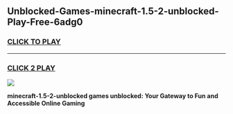 
## Unblocked-Games-minecraft-1.5-2-unblocked-Play-Free-6adg0
<h3>
<a href="https://premium76.site?title=minecraft-1.5-2-unblocked&ref=21A">CLICK TO PLAY</a></h3>
<hr>

<h3>
<a href="https://premium76.site?title=minecraft-1.5-2-unblocked&ref=21A">CLICK 2 PLAY</a>
  
</h3>

<a href="https://premium76.site?title=minecraft-1.5-2-unblocked&ref=21A"><img src="https://clearcache.store/games.png"></a>


**minecraft-1.5-2-unblocked games unblocked: Your Gateway to Fun and Accessible Online Gaming**
